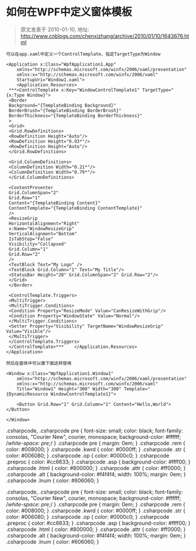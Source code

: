 # 如何在WPF中定义窗体模板 
> 原文发表于 2010-01-10, 地址: http://www.cnblogs.com/chenxizhang/archive/2010/01/10/1643676.html 



```
可以在app.xaml中定义一个ControlTemplate，指定TargetType为Window
```

```
<Application x:Class="WpfApplication1.App"
    xmlns="http://schemas.microsoft.com/winfx/2006/xaml/presentation"
    xmlns:x="http://schemas.microsoft.com/winfx/2006/xaml"
    StartupUri="Window1.xaml">
    <Application.Resources>
 ***<ControlTemplate x:Key="WindowControlTemplate1" TargetType="{x:Type Window}">
 <Border 
 Background="{TemplateBinding Background}" 
 BorderBrush="{TemplateBinding BorderBrush}" 
 BorderThickness="{TemplateBinding BorderThickness}"
 >
 <Grid>
 <Grid.RowDefinitions>
 <RowDefinition Height="Auto"/>
 <RowDefinition Height="0.93*"/>
 <RowDefinition Height="Auto"/>
 </Grid.RowDefinitions>

 <Grid.ColumnDefinitions>
 <ColumnDefinition Width="0.21*"/>
 <ColumnDefinition Width="0.79*"/>
 </Grid.ColumnDefinitions>

 <ContentPresenter 
 Grid.ColumnSpan="2" 
 Grid.Row="1" 
 Content="{TemplateBinding Content}" 
 ContentTemplate="{TemplateBinding ContentTemplate}"
 />
 <ResizeGrip 
 HorizontalAlignment="Right" 
 x:Name="WindowResizeGrip" 
 VerticalAlignment="Bottom" 
 IsTabStop="False" 
 Visibility="Collapsed" 
 Grid.Column="1" 
 Grid.Row="2"
 />
 <TextBlock Text="My Logo" />
 <TextBlock Grid.Column="1" Text="My Title"/>
 <StatusBar Height="20" Grid.ColumnSpan="2" Grid.Row="2"/>
 </Grid>
 </Border>

 <ControlTemplate.Triggers>
 <MultiTrigger>
 <MultiTrigger.Conditions>
 <Condition Property="ResizeMode" Value="CanResizeWithGrip"/>
 <Condition Property="WindowState" Value="Normal"/>
 </MultiTrigger.Conditions>
 <Setter Property="Visibility" TargetName="WindowResizeGrip" Value="Visible"/>
 </MultiTrigger>
 </ControlTemplate.Triggers>
 </ControlTemplate>***    </Application.Resources>
</Application>

```

```
然后在窗体中可以像下面这样使用
```

```
<Window x:Class="WpfApplication1.Window1"
    xmlns="http://schemas.microsoft.com/winfx/2006/xaml/presentation"
    xmlns:x="http://schemas.microsoft.com/winfx/2006/xaml"
    Title="Window1" Height="300" Width="300" Template="{DynamicResource WindowControlTemplate1}">
    
    <Button Grid.Row="1" Grid.Column="1" Content="Hello,World"></Button>
    
</Window>

```

.csharpcode, .csharpcode pre
{
 font-size: small;
 color: black;
 font-family: consolas, "Courier New", courier, monospace;
 background-color: #ffffff;
 /*white-space: pre;*/
}
.csharpcode pre { margin: 0em; }
.csharpcode .rem { color: #008000; }
.csharpcode .kwrd { color: #0000ff; }
.csharpcode .str { color: #006080; }
.csharpcode .op { color: #0000c0; }
.csharpcode .preproc { color: #cc6633; }
.csharpcode .asp { background-color: #ffff00; }
.csharpcode .html { color: #800000; }
.csharpcode .attr { color: #ff0000; }
.csharpcode .alt 
{
 background-color: #f4f4f4;
 width: 100%;
 margin: 0em;
}
.csharpcode .lnum { color: #606060; }

.csharpcode, .csharpcode pre
{
 font-size: small;
 color: black;
 font-family: consolas, "Courier New", courier, monospace;
 background-color: #ffffff;
 /*white-space: pre;*/
}
.csharpcode pre { margin: 0em; }
.csharpcode .rem { color: #008000; }
.csharpcode .kwrd { color: #0000ff; }
.csharpcode .str { color: #006080; }
.csharpcode .op { color: #0000c0; }
.csharpcode .preproc { color: #cc6633; }
.csharpcode .asp { background-color: #ffff00; }
.csharpcode .html { color: #800000; }
.csharpcode .attr { color: #ff0000; }
.csharpcode .alt 
{
 background-color: #f4f4f4;
 width: 100%;
 margin: 0em;
}
.csharpcode .lnum { color: #606060; }
